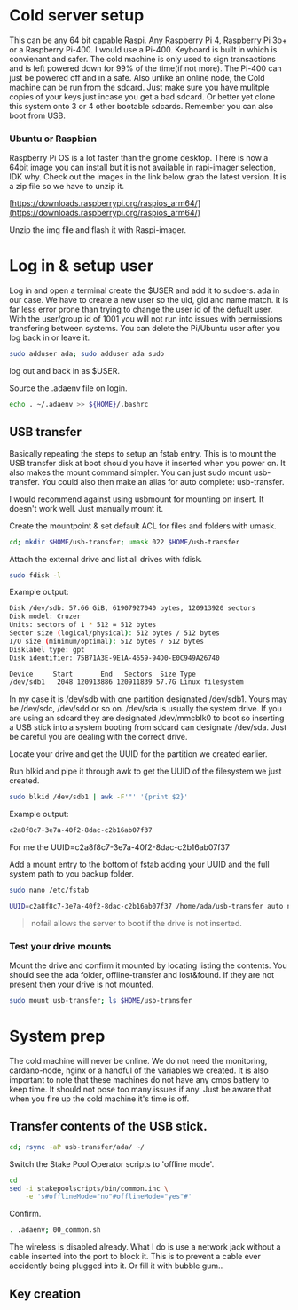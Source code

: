 # Cold server setup

This can be any 64 bit capable Raspi. Any Raspberry Pi 4, Raspberry Pi 3b+ or a Raspberry Pi-400. I would use a Pi-400. Keyboard is built in which is convienant and safer. The cold machine is only used to sign transactions and is left powered down for 99% of the time(if not more). The Pi-400 can just be powered off and in a safe. Also unlike an online node, the Cold machine can be run from the sdcard. Just make sure you have mulitple copies of your keys just incase you get a bad sdcard. Or better yet clone this system onto 3 or 4 other bootable sdcards. Remember you can also boot from USB.

### Ubuntu or Raspbian

Raspberry Pi OS is a lot faster than the gnome desktop. There is now a 64bit image you can install but it is not available in rapi-imager selection, IDK why. Check out the images in the link below grab the latest version. It is a zip file so we have to unzip it.

[https://downloads.raspberrypi.org/raspios_arm64/](https://downloads.raspberrypi.org/raspios_arm64/)

Unzip the img file and flash it with Raspi-imager.

# Log in & setup user

Log in and open a terminal create the $USER and add it to sudoers. ada in our case. We have to create a new user so the uid, gid and name match. It is far less error prone than trying to change the user id of the defualt user. With the user/group id of 1001 you will not run into issues with permissions transfering between systems. You can delete the Pi/Ubuntu user after you log back in or leave it.

```bash
sudo adduser ada; sudo adduser ada sudo
```
log out and back in as $USER.

Source the .adaenv file on login.

```bash
echo . ~/.adaenv >> ${HOME}/.bashrc
```

## USB transfer

Basically repeating the steps to setup an fstab entry. This is to mount the USB transfer disk at boot should you have it inserted when you power on. It also makes the mount command simpler. You can just sudo mount usb-transfer. You could also then make an alias for auto complete: usb-transfer. 

I would recommend against using usbmount for mounting on insert. It doesn't work well. Just manually mount it.


Create the mountpoint & set default ACL for files and folders with umask.

```bash
cd; mkdir $HOME/usb-transfer; umask 022 $HOME/usb-transfer
```

Attach the external drive and list all drives with fdisk.

```bash
sudo fdisk -l
```

Example output:

```bash
Disk /dev/sdb: 57.66 GiB, 61907927040 bytes, 120913920 sectors
Disk model: Cruzer          
Units: sectors of 1 * 512 = 512 bytes
Sector size (logical/physical): 512 bytes / 512 bytes
I/O size (minimum/optimal): 512 bytes / 512 bytes
Disklabel type: gpt
Disk identifier: 75B71A3E-9E1A-4659-94D0-E0C949A26740

Device     Start       End   Sectors  Size Type
/dev/sdb1   2048 120913886 120911839 57.7G Linux filesystem
```

In my case it is /dev/sdb with one partition designated /dev/sdb1. Yours may be /dev/sdc, /dev/sdd or so on. /dev/sda is usually the system drive. If you are using an sdcard they are designated /dev/mmcblk0 to boot so inserting a USB stick into a system booting from sdcard can designate /dev/sda. Just be careful you are dealing with the correct drive.

Locate your drive and get the UUID for the partition we created earlier.

Run blkid and pipe it through awk to get the UUID of the filesystem we just created.

```bash
sudo blkid /dev/sdb1 | awk -F'"' '{print $2}'
```

Example output:

```bash
c2a8f8c7-3e7a-40f2-8dac-c2b16ab07f37
```

For me the UUID=c2a8f8c7-3e7a-40f2-8dac-c2b16ab07f37

Add a mount entry to the bottom of fstab adding your UUID and the full system path to you backup folder.

```bash
sudo nano /etc/fstab
```

```bash
UUID=c2a8f8c7-3e7a-40f2-8dac-c2b16ab07f37 /home/ada/usb-transfer auto nosuid,nodev,nofail 0 1
```

> nofail allows the server to boot if the drive is not inserted.

### Test your drive mounts

Mount the drive and confirm it mounted by locating listing the contents. You should see the ada folder, offline-transfer and lost&found. If they are not present then your drive is not mounted.

```bash
sudo mount usb-transfer; ls $HOME/usb-transfer
```
# System prep

The cold machine will never be online. We do not need the monitoring, cardano-node, nginx or a handful of the variables we created. It is also important to note that these machines do not have any cmos battery to keep time. It should not pose too many issues if any. Just be aware that when you fire up the cold machine it's time is off.

## Transfer contents of the USB stick.

```bash
cd; rsync -aP usb-transfer/ada/ ~/
```

Switch the Stake Pool Operator scripts to 'offline mode'.

```bash
cd
sed -i stakepoolscripts/bin/common.inc \
    -e 's#offlineMode="no"#offlineMode="yes"#' 
```
Confirm.

```bash
. .adaenv; 00_common.sh
```

The wireless is disabled already. What I do is use a network jack without a cable inserted into the port to block it. This is to prevent a cable ever accidently being plugged into it. Or fill it with bubble gum..

## Key creation













